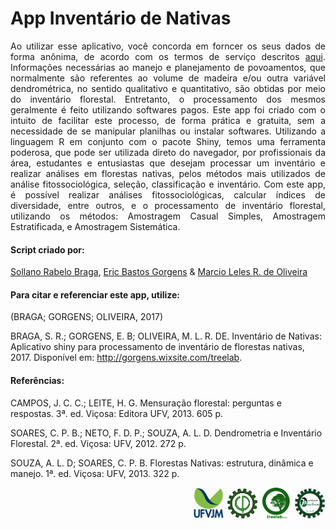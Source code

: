 
# App Inventário de Nativas

<div style="text-align:justify">
Ao utilizar esse aplicativo, você concorda em forncer os seus dados de forma anônima, de acordo com os termos de serviço descritos <a href="https://docs.google.com/document/d/1nvPcNTHCZJhuqsEYoHdYR9NVc44_AJuaHUynQwveVgk/edit?usp=sharing">aqui</a>.
Informações necessárias ao manejo e planejamento de povoamentos, que normalmente são referentes ao volume de madeira e/ou outra variável dendrométrica, no sentido qualitativo e quantitativo, são obtidas por meio do inventário florestal. Entretanto, o processamento dos mesmos geralmente é feito utilizando softwares pagos. Este app foi criado com o intuito de facilitar este processo, de forma prática e gratuita, sem a necessidade de se manipular planilhas ou instalar softwares. Utilizando a linguagem R em conjunto com o pacote Shiny, temos uma ferramenta poderosa, que pode ser utilizada direto do navegador, por profissionais da área, estudantes e entusiastas que desejam processar um inventário e realizar análises em florestas nativas, pelos métodos mais utilizados de análise fitossociológica, seleção, classificação e inventário.
Com este app, é possível realizar análises fitossociológicas, calcular índices de diversidade, entre outros, e o processamento de inventário florestal, utilizando os métodos: Amostragem Casual Simples, Amostragem Estratificada, e Amostragem Sistemática.

</div>

#### Script criado por:

[Sollano Rabelo Braga](http://lattes.cnpq.br/7271838547135276 "Curriculum Lattes"), [Eric Bastos Gorgens](http://lattes.cnpq.br/2266409430041146 "Curriculum Lattes") &
[Marcio Leles R. de Oliveira](http://lattes.cnpq.br/1808132114787261 "Curriculum Lattes")

#### Para citar e referenciar este app, utilize:

(BRAGA; GORGENS; OLIVEIRA, 2017)

BRAGA, S. R.; GORGENS, E. B; OLIVEIRA, M. L. R. DE. Inventário de Nativas: Aplicativo shiny para processamento de inventário de florestas nativas, 2017. Disponível em: <http://gorgens.wixsite.com/treelab>.

#### Referências:

CAMPOS, J. C. C.; LEITE, H. G. Mensuração florestal: perguntas e respostas. 3ª. ed. Viçosa: Editora UFV, 2013. 605 p.

SOARES, C. P. B.; NETO, F. D. P.; SOUZA, A. L. D. Dendrometria e Inventário Florestal. 2ª. ed. Viçosa: UFV, 2012. 272 p.

SOUZA, A. L. D; SOARES, C. P. B. Florestas Nativas: estrutura, dinâmica e manejo. 1ª. ed. Viçosa: UFV, 2013. 322 p.

<div style="text-align:right">
<a href="http://www.ufvjm.edu.br/"><img src="www/UFVJM_logo2.png" width="50" height="50"/></a>
<img src="www/EF_logo.png" width="50" height="50" />
<a href="http://gorgens.wixsite.com/treelab"><img src="www/LAB_logo.png" width="50" height="50" /></a>
<a href="http://marcioromarco.webnode.com/"><img src="www/GEMMF_logo2.png" width="50" height="50"/> </a>
</div>
